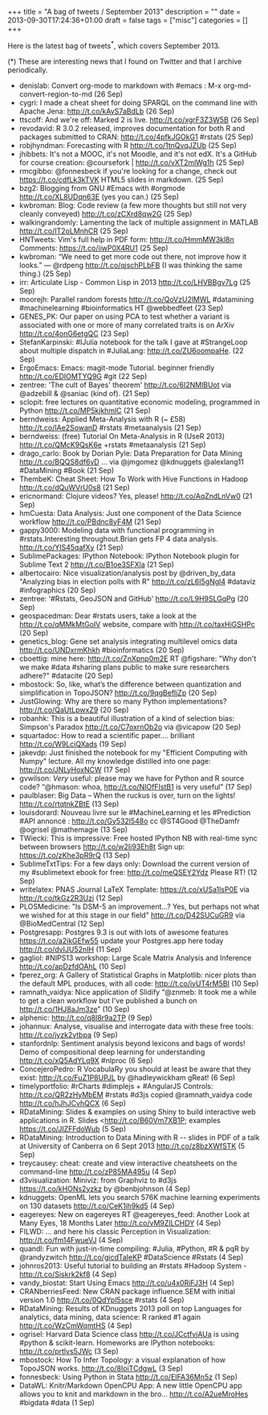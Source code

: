 +++
title = "A bag of tweets / September 2013"
description = ""
date = 2013-09-30T17:24:36+01:00
draft = false
tags = ["misc"]
categories = []
+++

Here is the latest bag of tweets<sup>\*</sup>, which covers September 2013.

<!--more-->

(\*) These are interesting news that I found on Twitter and that I archive periodically.

- denislab: Convert org-mode to markdown with #emacs : M-x org-md-convert-region-to-md (26 Sep)
- cygri: I made a cheat sheet for doing SPARQL on the command line with Apache Jena: <http://t.co/kAvS7aBdLb> (26 Sep)
- ttscoff: And we're off: Marked 2 is live. <http://t.co/xgrF3Z3W5B> (26 Sep)
- revodavid: R 3.0.2 released, improves documentation for both R and packages submitted to CRAN: <http://t.co/4pfkJGOkG1> #rstats (25 Sep)
- robjhyndman: Forecasting with R <http://t.co/1tnQvqJZUb> (25 Sep)
- jhibbets: It's not a MOOC, it's not Moodle, and it's not edX. It's a GitHub for course creation: @coursefork | <http://t.co/vXT2mlWg1h> (25 Sep)
- rmcgibbo: @fonnesbeck if you're looking for a change, check out <https://t.co/cdfLk3kTVK> HTML5 slides in markdown. (25 Sep)
- bzg2: Blogging from GNU #Emacs with #orgmode <http://t.co/XL8UDqn63E> (yes you can.) (25 Sep)
- kwbroman: Blog: Code review (a few more thoughts but still not very cleanly conveyed) <http://t.co/zCXrd8qw2G> (25 Sep)
- walkingrandomly: Lamenting the lack of multiple assignment in MATLAB <http://t.co/IT2oLMnhCR> (25 Sep)
- HNTweets: Vim's full help in PDF form: <http://t.co/HmmMW3kl8n> Comments: <https://t.co/iiwP0X4RU1> (25 Sep)
- kwbroman: “We need to get more code out there, not improve how it looks.” — @rdpeng <http://t.co/qjschPLbFB> (I was thinking the same thing.) (25 Sep)
- irr: Articulate Lisp - Common Lisp in 2013 <http://t.co/LHVBBgv7Lg> (25 Sep)
- moorejh: Parallel random forests <http://t.co/QoVzU2lMWL> #datamining #machinelearning #bioinformatics HT @webbedfeet (23 Sep)
- GENES_PK: Our paper on using PCA to test whether a variant is associated with one or more of many correlated traits is on ArXiv <http://t.co/4onG6etgQC> (23 Sep)
- StefanKarpinski: #IJulia notebook for the talk I gave at #StrangeLoop about multiple dispatch in #JuliaLang: <http://t.co/ZU6oompaHe>. (22 Sep)
- ErgoEmacs: Emacs: magit-mode Tutorial. beginner friendly <http://t.co/EDIOMTYQ9G> #git (22 Sep)
- zentree: 'The cult of Bayes' theorem' <http://t.co/6I2NMlBUot> via @adzebill & @saniac (kind of). (21 Sep)
- sclopit: free lectures on quantitative economic modeling, programmed in Python <http://t.co/MP5kjkhmlC> (21 Sep)
- berndweiss: Applied Meta-Analysis with R (~ £58) <http://t.co/IAe2SowanD> #rstats #metaanalysis (21 Sep)
- berndweiss: (free) Tutorial On Meta-Analysis in R (UseR 2013) <http://t.co/QMcK9QsK6e> +rstats #metaanalysis (21 Sep)
- drago_carlo: Book by Dorian Pyle: Data Preparation for Data Mining <http://t.co/BQQS8df6vD> … via @jmgomez @kdnuggets @alexlang11 #DataMining #Book (21 Sep)
- ThembeK: Cheat Sheet: How To Work with Hive Functions in Hadoop <http://t.co/dQuWVrU0s8> (21 Sep)
- ericnormand: Clojure videos? Yes, please! <http://t.co/AqZndLnVw0> (21 Sep)
- hmCuesta: Data Analysis: Just one component of the Data Science workflow <http://t.co/PBdnc8yF4M> (21 Sep)
- gappy3000: Modeling data with functional programming in #rstats.Interesting throughout.Brian gets FP 4 data analysis. <http://t.co/YIS45qafXy> (21 Sep)
- SublimePackages: IPython Notebook: IPython Notebook plugin for Sublime Text 2 <http://t.co/B1oe3SFXla> (21 Sep)
- albertocairo: Nice visualization/analysis post by @driven_by_data "Analyzing bias in election polls with R" <http://t.co/zL6I5gNgl4> #dataviz #infographics (20 Sep)
- zentree: '#Rstats, GeoJSON and GitHub' <http://t.co/L9H9SLGqPg> (20 Sep)
- geospacedman: Dear #rstats users, take a look at the <http://t.co/qMMkMtGoIV> website, compare with <http://t.co/taxHiGSHPc> (20 Sep)
- genetics_blog: Gene set analysis integrating multilevel omics data <http://t.co/UNDxrmKhkh> #bioinformatics (20 Sep)
- cboettig: mine here: <http://t.co/ZnXpnp0m2E> RT @figshare: "Why don't we make #data #sharing plans public to make sure researchers adhere?" #datacite (20 Sep)
- mbostock: So, like, what’s the difference between quantization and simplification in TopoJSON? <http://t.co/9qgBefljZp> (20 Sep)
- JustGlowing: Why are there so many Python implementations? <http://t.co/QaUtLpwxZ9> (20 Sep)
- robanhk: This is a beautiful illustration of a kind of selection bias: Simpson's Paradox <http://t.co/C7oxrnOb2o> via @vicapow (20 Sep)
- squartadoc: How to read a scientific paper.... brilliant <http://t.co/W9LciQXads> (19 Sep)
- jakevdp: Just finished the notebook for my "Efficient Computing with Numpy" lecture. All my knowledge distilled into one page: <http://t.co/JNLyHoxNCW> (17 Sep)
- gvwilson: _Very_ useful: please may we have for Python and R source code? “@hmason: whoa, <http://t.co/NIOfFIstB1> is very useful” (17 Sep)
- paulblaser: Big Data – When the ruckus is over, turn on the lights! <http://t.co/rtqtnkZBtE> (13 Sep)
- louisdorard: Nouveau livre sur le #MachineLearning et les #Prediction #API annoncé : <http://t.co/Gy532l548o> cc @ST4Good @TheDamfr @ogrisel @mathemagie (13 Sep)
- TWiecki: This is impressive: Free hosted IPython NB with real-time sync between browsers <http://t.co/w2Ij93Eh8t> Sign up: <https://t.co/zKhe3pR9rQ> (13 Sep)
- SublimeTxtTips: For a few days only: Download the current version of my #sublimetext ebook for free: <http://t.co/meQSEY2Ydz> Please RT! (12 Sep)
- writelatex: PNAS Journal LaTeX Template: <https://t.co/xUSa1lsP0E> via <http://t.co/tkGz2R3Uzi> (12 Sep)
- PLOSMedicine: "Is DSM-5 an improvement...? Yes, but perhaps not what we wished for at this stage in our field" <http://t.co/D42SUCuGR9> via @BioMedCentral (12 Sep)
- Postgresapp: Postgres 9.3 is out with lots of awesome features <https://t.co/a2ikGEfw55> update your Postgres.app here today <http://t.co/dvIJU52nIH> (11 Sep)
- gagliol: #NIPS13 workshop: Large Scale Matrix Analysis and Inference <http://t.co/apDzfdOAhL> (10 Sep)
- fperez_org: A Gallery of Statistical Graphs in Matplotlib: nicer plots than the default MPL produces, with all code: <http://t.co/iyUT4rM5BI> (10 Sep)
- ramnath_vaidya: Nice application of Slidify “@znmeb: It took me a while to get a clean workflow but I've published a bunch on <http://t.co/1HJ8aJm3ze>” (10 Sep)
- alphenic: <http://t.co/q8I8r9a2TP> (9 Sep)
- johannux: Analyse, visualise and interrogate data with these free tools: <http://t.co/jyzk2vtbpa> (9 Sep)
- stanfordnlp: Sentiment analysis beyond lexicons and bags of words! Demo of compositional deep learning for understanding <http://t.co/xQ5AdYLq9X> #nlproc (6 Sep)
- ConcejeroPedro: R VocabulaRy you should at least be aware that they exist: <http://t.co/FuZ1P8UPJL> by @hadleywickham gReat! (6 Sep)
- timelyportfolio: #rCharts #dimplejs + #AngularJS Controls: <http://t.co/QR2zHyMbEM> #rstats #d3js copied @ramnath_vaidya code <http://t.co/hJhJCvhQCX> (6 Sep)
- RDataMining: Slides & examples on using Shiny to build interactive web applications in R. Slides <http://t.co/B60Vm7XB1P; examples <https://t.co/JIZFFdoWub> (5 Sep)
- RDataMining: Introduction to Data Mining with R -- slides in PDF of a talk at University of Canberra on 6 Sept 2013 <http://t.co/z8bzXWfSTK> (5 Sep)
- treycausey: cheat: create and view interactive cheatsheets on the command-line <http://t.co/zP85MA495u> (4 Sep)
- d3visualization: Miniviz: from Graphviz to #d3js <https://t.co/kHONs2yzkz> by @benbjohnson (4 Sep)
- kdnuggets: OpenML lets you search 576K machine learning experiments on 130 datasets <http://t.co/CeK1ih9kd5> (4 Sep)
- eagereyes: New on eagereyes RT @eagereyes_feed: Another Look at Many Eyes, 18 Months Later <http://t.co/vM9ZILCHDY> (4 Sep)
- FILWD: ... and here his classic Perception in Visualization: <http://t.co/fm14FwueVJ> (4 Sep)
- quandl: Fun with just-in-time compiling: #Julia, #Python, #R & pqR by @randyzwitch <http://t.co/gicdTaIeKP> #DataScience #Rstats (4 Sep)
- johnros2013: Useful tutorial to building an #rstats #Hadoop System - <http://t.co/Siskrk2kf8> (4 Sep)
- vandy_biostat: Start Using Emacs <http://t.co/u4x0RiFJ3H> (4 Sep)
- CRANberriesFeed: New CRAN package influence.SEM with initial version 1.0 <http://t.co/0QdYpl5sce> #rstats (4 Sep)
- RDataMining: Results of KDnuggets 2013 poll on top Languages for analytics, data mining, data science: R ranked #1 again <http://t.co/WzCmWqmtHS> (4 Sep)
- ogrisel: Harvard Data Science class <http://t.co/JCctfvjAUa> is using #python & scikit-learn. Homeworks are IPython notebooks: <http://t.co/prtlvs5JWc> (3 Sep)
- mbostock: How To Infer Topology: a visual explanation of how TopoJSON works. <http://t.co/8IoiTCdgwL> (3 Sep)
- fonnesbeck: Using Python in Stata <http://t.co/EIFA36Mn5z> (1 Sep)
- DataWL: Knitr/Markdown OpenCPU App: A new little OpenCPU app allows you to knit and markdown in the bro... <http://t.co/A2ueMroHes> #bigdata #data (1 Sep)
